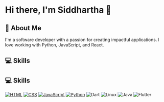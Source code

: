 # Hi there, I'm Siddhartha 👋

## 🌱 About Me
I'm a software developer with a passion for creating impactful applications. I love working with Python, JavaScript, and React.

## 💻 Skills
## 💻 Skills
[![HTML](https://path-to-your-icon/html-icon.png)](https://developer.mozilla.org/en-US/docs/Web/HTML)
[![CSS](https://path-to-your-icon/css-icon.png)](https://developer.mozilla.org/en-US/docs/Web/CSS)
[![JavaScript](https://path-to-your-icon/js-icon.png)](https://developer.mozilla.org/en-US/docs/Web/JavaScript)
[![Python](https://path-to-your-icon/python-icon.png)](https://www.python.org/)
![Dart](https://img.shields.io/badge/Dart-100000?style=flat&logo=dart&logoColor=00BFFF)
![Linux](https://img.shields.io/badge/Linux-100000?style=flat&logo=linux&logoColor=FCC624)
![Java](https://img.shields.io/badge/Java-100000?style=flat&logo=java&logoColor=007396)
![Flutter](https://img.shields.io/badge/Flutter-100000?style=flat&logo=flutter&logoColor=02569B)
<!--
## 📈 Projects
- [Project One](https://github.com/username/project-one): A brief description of your project.
- [Project Two](https://github.com/username/project-two): Another brief description.

## 📫 Contact
- Email: siddhartha120105@gmail.com
<!--- Twitter: [@your_twitter](https://twitter.com/your_twitter) -->

<!--
**Siddhartha1215/siddhartha1215** is a ✨ _special_ ✨ repository because its `README.md` (this file) appears on your GitHub profile.

Here are some ideas to get you started:

- 🔭 I’m currently working on ...
- 🌱 I’m currently learning ...
- 👯 I’m looking to collaborate on ...
- 🤔 I’m looking for help with ...
- 💬 Ask me about ...
- 📫 How to reach me: ...
- 😄 Pronouns: ...
- ⚡ Fun fact: ...
-->
